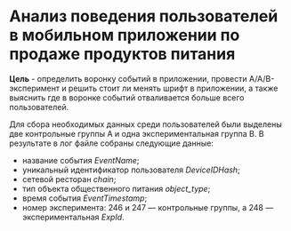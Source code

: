 # Анализ поведения пользователей в мобильном приложении по продаже продуктов питания

**Цель** -  определить воронку событий в приложении, провести A/A/B-эксперимент и решить стоит ли менять шрифт в приложении, а также выяснить где в воронке событий отваливается больше всего пользователей.


Для сбора необходимых данных среди пользователей были выделены две контрольные группы А и одна экспериментальная группа В. В результате в лог файле собраны следующие данные:
- название события _EventName_;
- уникальный идентификатор пользователя _DeviceIDHash_;
- сетевой ресторан _chain_;
- тип объекта общественного питания _object_type_;
- время события _EventTimestamp_;
- номер эксперимента: 246 и 247 — контрольные группы, а 248 — экспериментальная _ExpId_.



